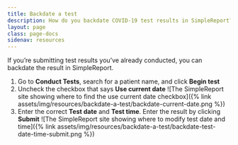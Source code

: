```yaml
---
title: Backdate a test
description: How do you backdate COVID-19 test results in SimpleReport?
layout: page
class: page-docs
sidenav: resources
---
```

If you’re submitting test results you’ve already conducted, you can backdate the result in SimpleReport.

1. Go to **Conduct Tests**, search for a patient name, and click **Begin test**
2. Uncheck the checkbox that says **Use current date**
![The SimpleReport site showing where to find the use current date checkbox]({% link assets/img/resources/backdate-a-test/backdate-current-date.png %})
3. Enter the correct **Test date** and **Test time**. Enter the result by clicking **Submit**
![The SimpleReport site showing where to modify test date and time]({% link assets/img/resources/backdate-a-test/backdate-test-date-time-submit.png %})

